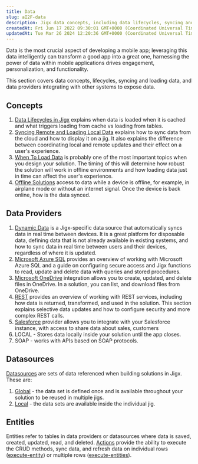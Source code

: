 ```yaml
---
title: Data
slug: aI2F-data
description: Jigx data concepts, including data lifecycles, syncing and loading data, and how to work with REST, Azure SQL, and Dynamic Data
createdAt: Fri Jun 17 2022 09:30:01 GMT+0000 (Coordinated Universal Time)
updatedAt: Tue Mar 26 2024 12:20:36 GMT+0000 (Coordinated Universal Time)
---
```


Data is the most crucial aspect of developing a mobile app; leveraging this data intelligently can transform a good app into a great one, harnessing the power of data within mobile applications drives engagement, personalization, and functionality.

This section covers data concepts, lifecycles, syncing and loading data, and data providers integrating with other systems to expose data.

## Concepts

1. [Data Lifecycles in Jigx](<./Data/Data lifecycles in Jigx.md>) explains when data is loaded when it is cached and what triggers loading from cache vs loading from tables.
2. [Syncing Remote and Loading Local Data](<./Data/Syncing remote and loading local Data.md>) explains how to sync data from the cloud and how to display it on a jig. It also explains the difference between coordinating local and remote updates and their effect on a user's experience.
3. [When To Load Data](<./Data/When to load data.md>) is probably one of the most important topics when you design your solution. The timing of this will determine how robust the solution will work in offline environments and how loading data just in time can affect the user's experience.
4. [Offline Solutions](<./Data/Offline Solutions.md>) access to data while a device is offline, for example, in airplane mode or without an internet signal. Once the device is back online, how is the data synced.

## Data Providers

1. [Dynamic Data](<./Data/Data Providers/Dynamic Data.md>) is a Jigx-specific data source that automatically syncs data in real time between devices. It is a great platform for disposable data, defining data that is not already available in existing systems, and how to sync data in real time between users and their devices, regardless of where it is updated.
2. [Microsoft Azure SQL]() provides an overview of working with Microsoft Azure SQL and a guide on configuring secure access and Jigx functions to read, update and delete data with queries and stored procedures.
3. [Microsoft OneDrive](<./Data/Data Providers/Microsoft OneDrive.md>) integration allows you to create, updated, and delete files in OneDrive. In a solution, you can list, and download files from OneDrive.
4. [REST](<./Data/Data Providers/REST.md>) provides an overview of working with REST services, including how data is returned, transformed, and used in the solution. This section explains selective data updates and how to configure security and more complex REST calls.
5. [Salesforce](<./Data/Data Providers/Salesforce.md>) provider allows you to integrate with your Salesforce instance, with access to share data about sales, customers
6. LOCAL - Stores data locally inside your solution until the app closes.
7. SOAP - works with APIs based on SOAP protocols.

## Datasources

[Datasources](./Data/Datasources.md) are sets of data referenced when building solutions in Jigx. These are:

1. [Global](./Data/Datasources.md) - the data set is defined once and is available throughout your solution to be reused in multiple jigs.
2. [Local](./Data/Datasources.md) - the data sets are available inside the individual jig.

## Entities

Entities refer to tables in data providers or datasources where data is saved, created, updated, read, and deleted.  [Actions](./UI/Actions.md) provide the ability to execute the CRUD methods, sync data, and refresh data on individual rows ([execute-entity]()) or multiple rows ([execute-entities]()).
